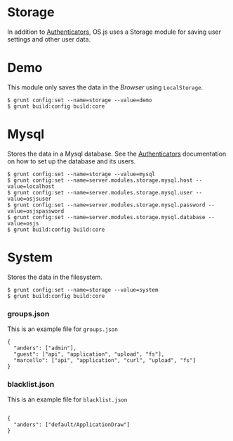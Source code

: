 # Storage

In addition to [Authenticators](authentication.md), OS.js uses a Storage module for saving user settings and other user data.


# Demo

This module only saves the data in the *Browser* using `LocalStorage`.

```
$ grunt config:set --name=storage --value=demo
$ grunt build:config build:core
```

# Mysql

Stores the data in a Mysql database. See the [Authenticators](authentication.md) documentation on how to set up the database and its users.

```
$ grunt config:set --name=storage --value=mysql
$ grunt config:set --name=server.modules.storage.mysql.host --value=localhost
$ grunt config:set --name=server.modules.storage.mysql.user --value=osjsuser
$ grunt config:set --name=server.modules.storage.mysql.password --value=osjspassword
$ grunt config:set --name=server.modules.storage.mysql.database --value=osjs
$ grunt build:config build:core
```

# System

Stores the data in the filesystem.

```
$ grunt config:set --name=storage --value=system
$ grunt build:config build:core
```

### groups.json

This is an example file for `groups.json`

```
{
  "anders": ["admin"],
  "guest": ["api", "application", "upload", "fs"],
  "marcello": ["api", "application", "curl", "upload", "fs"]
}
```

### blacklist.json

This is an example file for `blacklist.json`

```

{
  "anders": ["default/ApplicationDraw"]
}

```

